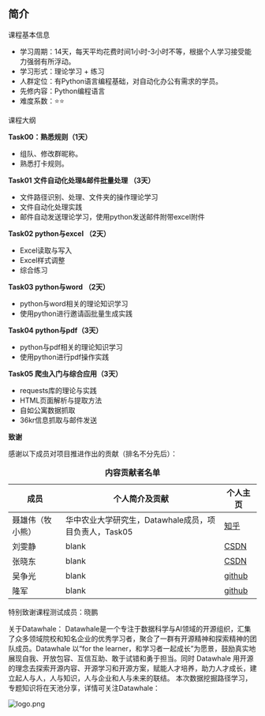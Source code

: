 ﻿## 简介

课程基本信息

- 学习周期：14天，每天平均花费时间1小时-3小时不等，根据个人学习接受能力强弱有所浮动。
- 学习形式：理论学习 + 练习
- 人群定位：有Python语言编程基础，对自动化办公有需求的学员。
- 先修内容：Python编程语言
- 难度系数：⭐⭐

课程大纲

**Task00：熟悉规则（1天）**
- 组队、修改群昵称。
- 熟悉打卡规则。


**Task01 文件自动化处理&邮件批量处理 （3天）**
- 文件路径识别、处理、文件夹的操作理论学习
- 文件自动化处理实践
- 邮件自动发送理论学习，使用python发送邮件附带excel附件

**Task02 python与excel （2天）**
- Excel读取与写入
- Excel样式调整
- 综合练习

**Task03 python与word （2天）**
- python与word相关的理论知识学习
- 使用python进行邀请函批量生成实践

**Task04  python与pdf（3天）**
- python与pdf相关的理论知识学习
- 使用python进行pdf操作实践

**Task05  爬虫入门与综合应用（3天）**
- requests库的理论与实践
- HTML页面解析与提取方法
- 自如公寓数据抓取
- 36kr信息抓取与邮件发送

**致谢**

感谢以下成员对项目推进作出的贡献（排名不分先后）：

<table align="center" style="width:100%;">
  <caption><b>内容贡献者名单</b></caption>
<thead>
  <tr>
    <th>成员</th>
    <th>个人简介及贡献</th>
    <th>个人主页</th>
  </tr>
</thead>
<tbody>
  <tr>
    <td><span style="font-weight:normal;font-style:normal;text-decoration:none">聂雄伟（牧小熊）</span></td>
    <td><span style="font-weight:normal;font-style:normal;text-decoration:none">华中农业大学研究生，Datawhale成员，项目负责人，Task05 </td>
    <td><a href="https://www.zhihu.com/people/muxiaoxiong">知乎</a></td>
  </tr>
    <tr>
    <td><span style="font-weight:normal;font-style:normal;text-decoration:none">刘雯静</span></td>
    <td><span style="font-weight:normal;font-style:normal;text-decoration:none">blank </td>
    <td><a href="https://blog.csdn.net/Eric___Young?spm=1011.2124.3001.5343">CSDN</a></td>
  </tr>
    </tr>
    <tr>
    <td><span style="font-weight:normal;font-style:normal;text-decoration:none">张晓东</span></td>
    <td><span style="font-weight:normal;font-style:normal;text-decoration:none">blank </td>
    <td><a href="https://blog.csdn.net/li_kin?type=blog">CSDN</a></td>
  </tr>
</tr>
    </tr>
    <tr>
    <td><span style="font-weight:normal;font-style:normal;text-decoration:none">吴争光</span></td>
    <td><span style="font-weight:normal;font-style:normal;text-decoration:none">blank </td>
    <td><a href="https://purebuckwheat.github.io/">github</a></td>
  </tr>
  </tr>
    </tr>
    <tr>
    <td><span style="font-weight:normal;font-style:normal;text-decoration:none">隆军</span></td>
    <td><span style="font-weight:normal;font-style:normal;text-decoration:none">blank </td>
    <td><a href="https://github.com/Allonsy-ops">github</a></td>
  </tr>
</tbody>
</table> 

特别致谢课程测试成员：晓鹏

关于Datawhale： Datawhale是一个专注于数据科学与AI领域的开源组织，汇集了众多领域院校和知名企业的优秀学习者，聚合了一群有开源精神和探索精神的团队成员。Datawhale 以“for the learner，和学习者一起成长”为愿景，鼓励真实地展现自我、开放包容、互信互助、敢于试错和勇于担当。同时 Datawhale 用开源的理念去探索开源内容、开源学习和开源方案，赋能人才培养，助力人才成长，建立起人与人，人与知识，人与企业和人与未来的联结。 本次数据挖掘路径学习，专题知识将在天池分享，详情可关注Datawhale：

![logo.png](https://camo.githubusercontent.com/8578ee173c78b587d5058439bbd0b98fa39c173def229a8c3d957e62aac0b649/68747470733a2f2f696d672d626c6f672e6373646e696d672e636e2f323032303039313330313032323639382e706e67237069635f63656e746572)

